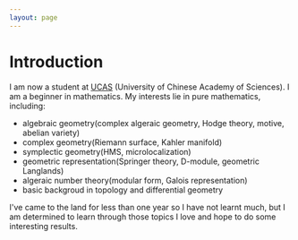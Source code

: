 ```yaml
---
layout: page
---
```


# Introduction

I am now a student at [UCAS] (University of Chinese Academy of Sciences). I am a beginner in mathematics. My interests lie in pure mathematics, including:
- algebraic geometry(complex algeraic geometry, Hodge theory, motive, abelian variety) 
- complex geometry(Riemann surface, Kahler manifold)
- symplectic geometry(HMS, microlocalization)
- geometric representation(Springer theory, D-module, geometric Langlands)
- algeraic number theory(modular form, Galois representation)
- basic backgroud in topology and differential geometry

 I've came to the land for less than one year so I have not learnt much, but I am determined to learn through those topics I love and hope to do some interesting results.




[UCAS]:http://www.ucas.ac.cn/

<!-- <img src="/images/jasonansel3.jpg" class="floatpic" width="200" height="200">
My name is Jason Ansel.  I am a Director of Engineering at GoDaddy, which
I joined in 2013 as part of the [acquisition] of the startup [Locu][locu].
I started working for Locu in 2011, while I was simultaneously pursuing
my PhD at [MIT][MIT] [CSAIL][CSAIL], which I completed in 2013.  I was the
first non-founder employee of Locu and my work there and at GoDaddy focuses
on creating machine learning algorithms for extracting semantic information
from unstructured web content.

I spend some of my free time working on [OpenTuner], an extensible framework
for program autotuning.  We are currently looking for users, if interested
the source code is available on the [OpenTuner] site.

As part of my PhD dissertation, I started the [PetaBricks] language and
compiler project.  PetaBricks is a language that incorporates algorithmic
choices to allow an integrated autotuner to explore search spaces of program
implementations.  As an undergraduate I did research with [Gene Cooperman]
and helped create [DMTCP], a user-level distributed checkpoint/restart system. -->


<!-- [acquisition]: http://allthingsd.com/20130819/godaddy-acquires-merchant-finder-startup-locu-for-70-million/
[CSAIL]: http://www.csail.mit.edu/
[DMTCP]: http://dmtcp.sourceforge.net/
[Gene Cooperman]: http://www.ccs.neu.edu/home/gene/
[Locu]: http://locu.com/
[MIT]: http://www.mit.edu/
[OpenTuner]: http://opentuner.org/
[PetaBricks]: http://projects.csail.mit.edu/petabricks/
[Commit]: http://groups.csail.mit.edu/commit/
[Saman Amarasinghe]: http://people.csail.mit.edu/saman/ -->

